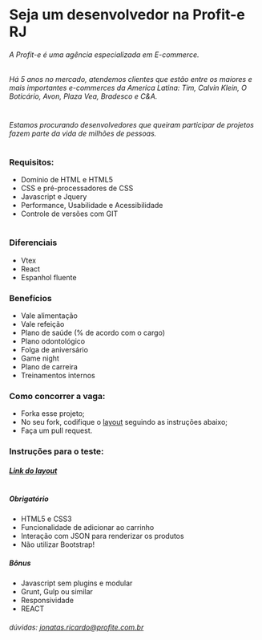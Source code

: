 # Seja um desenvolvedor na Profit-e RJ

###### A Profit-e é uma agência especializada em E-commerce.  
###### Há 5 anos no mercado, atendemos clientes que estão entre os maiores e mais importantes e-commerces da America Latina: Tim, Calvin Klein, O Boticário, Avon, Plaza Vea, Bradesco e C&A.
#

###### Estamos procurando desenvolvedores que queiram participar de projetos fazem parte da vida de milhões de pessoas.

#

### Requisitos:
* Domínio de HTML e HTML5
* CSS e pré-processadores de CSS
* Javascript e Jquery
* Performance, Usabilidade e Acessibilidade
* Controle de versões com GIT

#

### Diferenciais
* Vtex
* React
* Espanhol fluente

### Benefícios
* Vale alimentação
* Vale refeição
* Plano de saúde (% de acordo com o cargo)
* Plano odontológico
* Folga de aniversário
* Game night 
* Plano de carreira
* Treinamentos internos

### Como concorrer a vaga:
* Forka esse projeto;
* No seu fork, codifique o [layout](https://drive.google.com/file/d/0B9QdkCtN6CUUWUpnQW5HelBNY3c/view) seguindo as instruções abaixo;
* Faça um pull request.

### Instruções para o teste:

##### [Link do layout](https://drive.google.com/file/d/0B9QdkCtN6CUUWUpnQW5HelBNY3c/view)
#
##### Obrigatório
* HTML5 e CSS3
* Funcionalidade de adicionar ao carrinho
* Interação com JSON para renderizar os produtos
* Não utilizar Bootstrap!

##### Bônus
* Javascript sem plugins e modular
* Grunt, Gulp ou similar
* Responsividade
* REACT

###### dúvidas: jonatas.ricardo@profite.com.br
